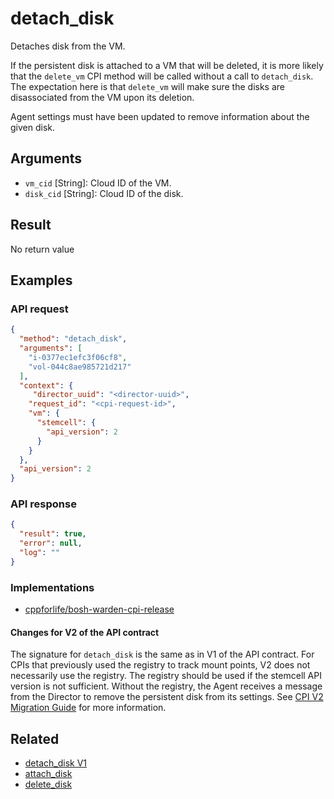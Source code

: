 # detach_disk

Detaches disk from the VM.

If the persistent disk is attached to a VM that will be deleted, it is more likely that the `delete_vm` CPI method will be called without a call to `detach_disk`. The expectation here is that `delete_vm` will make sure the disks are disassociated from the VM upon its deletion.

Agent settings must have been updated to remove information about the given disk.


## Arguments

 * `vm_cid` [String]: Cloud ID of the VM.
 * `disk_cid` [String]: Cloud ID of the disk.


## Result

No return value


## Examples

### API request


```json
{
  "method": "detach_disk",
  "arguments": [
    "i-0377ec1efc3f06cf8",
    "vol-044c8ae985721d217"
  ],
  "context": {
	 "director_uuid": "<director-uuid>",
    "request_id": "<cpi-request-id>",
    "vm": {
      "stemcell": {
        "api_version": 2
      }
    }
  },
  "api_version": 2
}
```

### API response

```json
{
  "result": true,
  "error": null,
  "log": ""
}
```


### Implementations

 * [cppforlife/bosh-warden-cpi-release](https://github.com/cloudfoundry/bosh-warden-cpi-release/blob/master/src/bosh-warden-cpi/action/detach_disk.go)

#### Changes for V2 of the API contract

The signature for `detach_disk` is the same as in V1 of the API contract. For CPIs that previously used the registry to track mount points, V2 does not necessarily use the registry. The registry should be used if the stemcell API version is not sufficient. Without the registry, the Agent receives a message from the Director to remove the persistent disk from its settings. See [CPI V2 Migration Guide](../cpi-api-v2-migration-guide.md) for more information.

## Related

 * [detach_disk V1](../cpi-api-v1-method/detach-disk.md)
 * [attach_disk](attach-disk.md)
 * [delete_disk](delete-disk.md)
